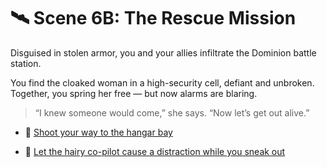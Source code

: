 
# 🛰️ Scene 6B: The Rescue Mission

Disguised in stolen armor, you and your allies infiltrate the Dominion battle station.

You find the cloaked woman in a high-security cell, defiant and unbroken. Together, you spring her free — but now alarms are blaring.

> “I knew someone would come,” she says. “Now let’s get out alive.”

- 🔫 [Shoot your way to the hangar bay](../space-battles/scene7C.md)

- 🐒 [Let the hairy co-pilot cause a distraction while you sneak out](../space-battles/scene7D.md)
